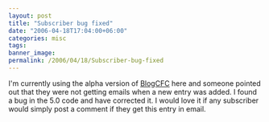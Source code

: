 ```yaml
---
layout: post
title: "Subscriber bug fixed"
date: "2006-04-18T17:04:00+06:00"
categories: misc 
tags: 
banner_image: 
permalink: /2006/04/18/Subscriber-bug-fixed
---
```


I'm currently using the alpha version of <a href="http://www.blogcfc.com">BlogCFC</a> here and someone pointed out that they were not getting emails when a new entry was added. I found a bug in the 5.0 code and have corrected it. I would love it if any subscriber would simply post a comment if they get this entry in email.